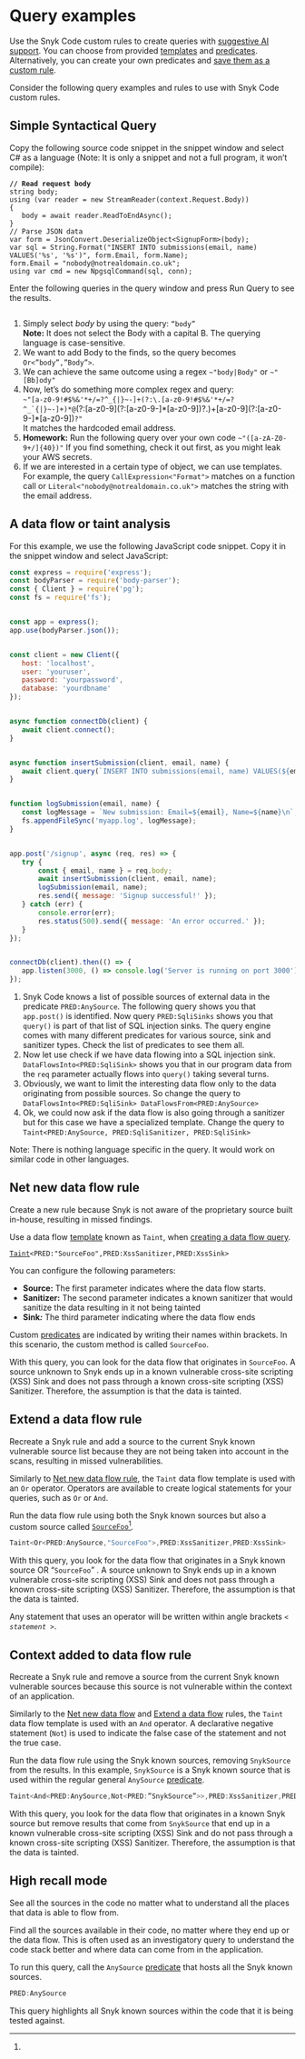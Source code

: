 # Query examples

Use the Snyk Code custom rules to create queries with [suggestive AI support](how-custom-rules-work.md#suggestive-ai-support). You can choose from provided [templates](how-custom-rules-work.md#query-templates) and [predicates](how-custom-rules-work.md#query-predicates). Alternatively, you can create your own predicates and [save them as a custom rule](create-custom-rules.md).&#x20;

Consider the following query examples and rules to use with Snyk Code custom rules.

## Simple Syntactical Query

Copy the following source code snippet in the snippet window and select C# as a language (Note: It is only a snippet and not a full program, it won’t compile):

<pre class="language-csharp"><code class="lang-csharp"><strong>// Read request body
</strong>string body;
using (var reader = new StreamReader(context.Request.Body))
{
   body = await reader.ReadToEndAsync();
}
// Parse JSON data
var form = JsonConvert.DeserializeObject&#x3C;SignupForm>(body);
var sql = String.Format("INSERT INTO submissions(email, name) VALUES('%s', '%s')", form.Email, form.Name);
form.Email = "nobody@notrealdomain.co.uk";
using var cmd = new NpgsqlCommand(sql, conn);
</code></pre>

Enter the following queries in the query window and press Run Query to see the results.

<figure><img src="../../../.gitbook/assets/SnykCodeCustomQueryCSharpExample.png" alt=""><figcaption></figcaption></figure>

1. Simply select _body_ by using the query: `“body”` \
   **Note:** It does not select the Body with a capital B. The querying language is case-sensitive.
2. We want to add Body to the finds, so the query becomes `Or<”body”,”Body”>`.
3. We can achieve the same outcome using a regex `~"body|Body"` or `~"[Bb]ody"`
4. Now, let’s do something more complex regex and query: \
   ``~"[a-z0-9!#$%&'*+/=?^_{|}~-]+(?:\.[a-z0-9!#$%&'*+/=?^_`{|}~-]+)*@``(?:\[a-z0-9]\(?:\[a-z0-9-]\*\[a-z0-9])?.)+\[a-z0-9]\(?:\[a-z0-9-]\*\[a-z0-9])`?"`\
   It matches the hardcoded email address.
5. **Homework:** Run the following query over your own code `~"([a-zA-Z0-9+/]{40})"` If you find something, check it out first, as you might leak your AWS secrets.
6. If we are interested in a certain type of object, we can use templates. For example, the query `CallExpression<"Format">` matches on a function call or `Literal<"nobody@notrealdomain.co.uk">` matches the string with the email address.

## A data flow or taint analysis

For this example, we use the following JavaScript code snippet. Copy it in the snippet window and select JavaScript:

```javascript
const express = require('express');
const bodyParser = require('body-parser');
const { Client } = require('pg');
const fs = require('fs');


const app = express();
app.use(bodyParser.json());


const client = new Client({
   host: 'localhost',
   user: 'youruser',
   password: 'yourpassword',
   database: 'yourdbname'
});


async function connectDb(client) {
   await client.connect();
}


async function insertSubmission(client, email, name) {
   await client.query(`INSERT INTO submissions(email, name) VALUES(${email}, ${name})`);
}


function logSubmission(email, name) {
   const logMessage = `New submission: Email=${email}, Name=${name}\n`;
   fs.appendFileSync('myapp.log', logMessage);
}


app.post('/signup', async (req, res) => {
   try {
       const { email, name } = req.body;
       await insertSubmission(client, email, name);
       logSubmission(email, name);
       res.send({ message: 'Signup successful!' });
   } catch (err) {
       console.error(err);
       res.status(500).send({ message: 'An error occurred.' });
   }
});


connectDb(client).then(() => {
   app.listen(3000, () => console.log('Server is running on port 3000'));
});

```

1. Snyk Code knows a list of possible sources of external data in the predicate `PRED:AnySource`. The following query shows you that `app.post()` is identified. Now query `PRED:SqliSinks` shows you that `query()` is part of that list of SQL injection sinks. The query engine comes with many different predicates for various source, sink and sanitizer types. Check the list of predicates to see them all.
2. Now let use check if we have data flowing into a SQL injection sink. `DataFlowsInto<PRED:SqliSink>` shows you that in our program data from the `req` parameter actually flows into `query()` taking several turns.
3. Obviously, we want to limit the interesting data flow only to the data originating from possible sources. So change the query to `DataFlowsInto<PRED:SqliSink> DataFlowsFrom<PRED:AnySource>`
4. Ok, we could now ask if the data flow is also going through a sanitizer but for this case we have a specialized template. Change the query to ​​`Taint<PRED:AnySource, PRED:SqliSanitizer, PRED:SqliSink>`

Note: There is nothing language specific in the query. It would work on similar code in other languages.

## **Net new data flow rule**

Create a new rule because Snyk is not aware of the proprietary source built in-house, resulting in missed findings.

Use a data flow [template](how-custom-rules-work.md#query-templates) known as `Taint`, when [creating a data flow query](run-query.md#run-query-on-a-repository).&#x20;

<pre class="language-javascript"><code class="lang-javascript"><a data-footnote-ref href="#user-content-fn-1">Taint</a>&#x3C;PRED:"SourceFoo",PRED:XssSanitizer,PRED:XssSink>
</code></pre>

You can configure the following parameters:

* **Source:** The first parameter indicates where the data flow starts.
* **Sanitizer:** The second parameter indicates a known sanitizer that would sanitize the data resulting in it not being tainted
* **Sink**_**:**_ The third parameter indicating where the data flow ends

Custom [predicates](how-custom-rules-work.md#query-predicates) are indicated by writing their names within brackets. In this scenario, the custom method is called `SourceFoo`.

With this query, you can look for the data flow that originates in `SourceFoo`. A source unknown to Snyk ends up in a known vulnerable cross-site scripting (XSS) Sink and does not pass through a known cross-site scripting (XSS) Sanitizer. Therefore, the assumption is that the data is tainted.

## **Extend a data flow rule**

Recreate a Snyk rule and add a source to the current Snyk known vulnerable source list because they are not being taken into account in the scans, resulting in missed vulnerabilities.&#x20;

Similarly to [Net new data flow rule](query-examples.md#net-new-data-flow-rule), the `Taint` data flow template is used with an `Or` operator. Operators are available to create logical statements for your queries, such as `Or` or `And`.

Run the data flow rule using both the Snyk known sources but also a custom source called [`SourceFoo`](#user-content-fn-2)[^2]_._

```javascript
Taint<Or<PRED:AnySource,"SourceFoo">,PRED:XssSanitizer,PRED:XssSink>
```

With this query, you look for the data flow that originates in a Snyk known source OR “`SourceFoo`” . A source unknown to Snyk ends up in a known vulnerable cross-site scripting (XSS) Sink and does not pass through a known cross-site scripting (XSS) Sanitizer. Therefore, the assumption is that the data is tainted.

Any statement that uses an operator will be written within angle brackets  _`< statement >`_.&#x20;

## **Context added to data flow rule**

Recreate a Snyk rule and remove a source from the current Snyk known vulnerable sources because this source is not vulnerable within the context of an application.&#x20;

Similarly to the [Net new data flow](query-examples.md#net-new-data-flow-rule) and [Extend a data flow](query-examples.md#extend-a-data-flow-rule) rules, the `Taint` data flow template is used with an `And` operator. A declarative negative statement (`Not`) is used to indicate the false case of the statement and not the true case.

Run the data flow rule using the Snyk known sources, removing `SnykSource` from the results. In this example, `SnykSource` is a Snyk known source that is used within the regular general `AnySource` [predicate](how-custom-rules-work.md#query-predicates).

```javascript
Taint<And<PRED:AnySource,Not<PRED:”SnykSource”>>,PRED:XssSanitizer,PRED:XssSink>
```

With this query, you look for the data flow that originates in a known Snyk source but remove results that come from `SnykSource` that end up in a known vulnerable cross-site scripting (XSS) Sink and do not pass through a known cross-site scripting (XSS) Sanitizer. Therefore, the assumption is that the data is tainted.

## **High recall mode**

See all the sources in the code no matter what to understand all the places that data is able to flow from.

Find all the sources available in their code, no matter where they end up or the data flow. This is often used as an investigatory query to understand the code stack better and where data can come from in the application.

To run this query, call the `AnySource` [predicate](how-custom-rules-work.md#query-predicates) that hosts all the Snyk known sources.&#x20;

```javascript
PRED:AnySource
```

This query highlights all Snyk known sources within the code that it is being tested against.

[^1]: C

[^2]: 
